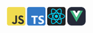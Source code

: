 <div align='center'><img src='https://github.com/ABER1047/PrettierGithub/blob/main/imgs/2.png?raw=true'style='width:43px'>&nbsp<img src='https://github.com/ABER1047/PrettierGithub/blob/main/imgs/3.png?raw=true'style='width:43px'>&nbsp<img src='https://github.com/ABER1047/PrettierGithub/blob/main/imgs/4.png?raw=true'style='width:43px'>&nbsp<img src='https://github.com/ABER1047/PrettierGithub/blob/main/imgs/5.png?raw=true'style='width:43px'>&nbsp</div>
